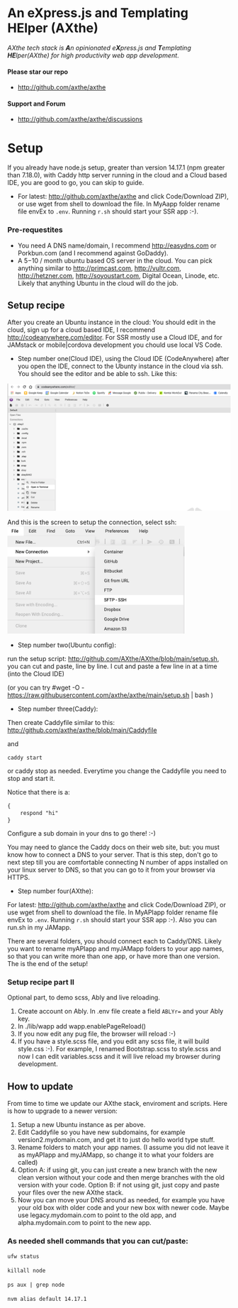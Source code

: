 # An eXpress.js and Templating HElper (AXthe)
<i>AXthe tech stack is <b>A</b>n opinionated e<b>X</b>press.js and <b>T</b>emplating <b>HE</b>lper(AXthe) for high productivity web app development</i>.
 
#### Please star our repo
- http://github.com/axthe/axthe

#### Support and Forum
- http://github.com/axthe/axthe/discussions


# Setup
If you already have node.js setup, greater than version 14.17.1 (npm greater than 7.18.0), with Caddy http server running in the cloud and a Cloud based IDE, you are good to go, you can skip to guide.

- For latest: http://github.com/axthe/axthe and click Code/Download ZIP), or use wget from shell to download the file.
In MyAapp folder rename file envEx to ```.env```. Running ```r.sh``` should start your SSR app :-).


### Pre-requestites
- You need A DNS name/domain, I recommend http://easydns.com or Porkbun.com (and I recommend against GoDaddy).
- A $5-$10 / month ubuntu based OS server in the cloud. You can pick anything similar to http://primcast.com, http://vultr.com, http://hetzner.com, http://soyoustart.com, Digital Ocean, Linode, etc. Likely that anything Ubuntu in the cloud will do the job.


## Setup recipe
After you create an Ubuntu instance in the cloud:
You should edit in the cloud, sign up for a cloud based IDE, I recommend http://codeanywhere.com/editor. For SSR mostly use a Cloud IDE, and for JAMstack or mobile|cordova development you chould use local VS Code.

- Step number one(Cloud IDE), using the Cloud IDE (CodeAnywhere) after you open the IDE, connect to the Ubunty instance in the cloud via ssh. You should see the editor and be able to ssh. Like this:

<img src="ide.png" />

And this is the screen to setup the connection, select ssh:
<img src="ide_setup.png" width="400"/>


- Step number two(Ubuntu config):

 run the setup script: http://github.com/AXthe/AXthe/blob/main/setup.sh, you can cut and paste, line by line. I cut and paste a few line in at a time (into the Cloud IDE)

(or you can try #wget -O - https://raw.githubusercontent.com/axthe/axthe/main/setup.sh | bash )


- Step number three(Caddy):

Then create Caddyfile similar to this:
http://github.com/axthe/axthe/blob/main/Caddyfile

and
```
caddy start
```
or caddy stop as needed. Everytime you change the Caddyfile you need to stop and start it.

Notice that there is a:
```
{
	respond "hi"
}
```

Configure a sub domain in your dns to go there! :-)

You may need to glance the Caddy docs on their web site, but: you must know how to connect a DNS to your server. That is this step, don't go to next step till you are comfortable connecting N number of apps installed on your linux server to DNS, so that you can go to it from your browser via HTTPS.


- Step number four(AXthe):

For latest: http://github.com/axthe/axthe and click Code/Download ZIP), or use wget from shell to download the file.
In MyAPIapp folder rename file envEx to ```.env```. Running ```r.sh``` should start your SSR app :-). Also you can run.sh in my JAMapp.

There are several folders, you should connect each to Caddy/DNS. Likely you want to rename myAPIapp and myJAMapp folders to your app names, so that you can write more than one app, or have more than one version. The is the end of the setup!


### Setup recipe part II

Optional part, to demo scss, Ably and live reloading.
1. Create account on Ably. In .env file create a field ```ABLYr=``` and your Ably key. 
2. In ./lib/wapp add wapp.enablePageReload() 
3. If you now edit any pug file, the browser will reload :-)
4. If you have a style.scss file, and you edit any scss file, it will build style.css :-). For example, I renamed Bootstrap.scss to style.scss and now I can edit variables.scss and it will live reload my browser during development.


## How to update

From time to time we update our AXthe stack, enviroment and scripts. Here is how to upgrade to a newer version:
1. Setup a new Ubuntu instance as per above.
2. Edit Caddyfile so you have new subdomains, for example version2.mydomain.com, and get it to just do hello world type stuff.
3. Rename folders to match your app names. (I assume you did not leave it as myAPIapp and myJAMapp, so change it to what your folders are called)
4. Option A: if using git, you can just create a new branch with the new clean version without your code and then merge branches with the old version with your code.
Option B: if not using git, just copy and paste your files over the new AXthe stack.
5. Now you can move your DNS around as needed, for example you have your old box with older code and your new box with newer code. Maybe use legacy.mydomain.com to point to the old app, and alpha.mydomain.com to point to the new app.


### As needed shell commands that you can cut/paste:

```
ufw status

killall node

ps aux | grep node

nvm alias default 14.17.1
```
